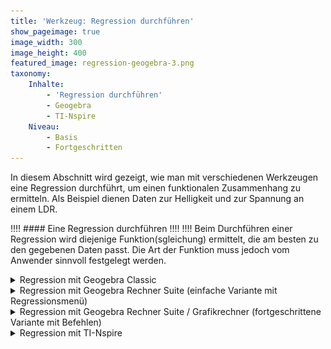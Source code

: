 ```yaml
---
title: 'Werkzeug: Regression durchführen'
show_pageimage: true
image_width: 300
image_height: 400
featured_image: regression-geogebra-3.png
taxonomy:
    Inhalte:
        - 'Regression durchführen'
        - Geogebra
        - TI-Nspire
    Niveau:
        - Basis
        - Fortgeschritten
---
```


In diesem Abschnitt wird gezeigt, wie man mit verschiedenen Werkzeugen eine Regression durchführt, um einen funktionalen Zusammenhang zu ermitteln. Als Beispiel dienen Daten zur Helligkeit und zur Spannung an einem LDR.

!!!! #### Eine Regression durchführen
!!!! 
!!!! Beim Durchführen einer Regression wird diejenige Funktion(sgleichung) ermittelt, die am besten zu den gegebenen Daten passt. Die Art der Funktion muss jedoch vom Anwender sinnvoll festgelegt werden.

<details class="details">
<summary class="details__trigger details__title">Regression mit Geogebra Classic</summary>
<div class="details__content" markdown="1">
**1.** Starte Geogebra Classic und wähle als Perspektive die Tabellenkalkulation. Übertrage die Daten in die Tabellenkalkulation.

![Tabellenkalkulation in Geogebra Classic](RegressionLDR-GGB-1.png)

**2.** Markiere alle Daten und wähle das Werkzeug `Analyse zweier Variablen`. Die Daten aus Spalte A werden automatisch als x-Koordinate gewählt, die aus Spalte B als y-Koordinate. Bei Bedarf kann dies mit $X \rightleftarrows Y$ vertauscht werden (oben rechts).

![Analyse zweier Variablen](RegressionLDR-GGB-2.png)

**3.** Führe eine Regression durch, indem du unten links ein passendes Regressionsmodell wählst. Welche Funktionsklasse könnte zu der Verteilung der Werte passen? Falls die ausprobierte Funktionsklasse nicht zu den Werten passt, probiere eine andere Funktionsklasse.

*Hinweis:* Die Anzahl der Nachkommastellen lässt sich in den Einstellungen unter “Runden” ändern.

![Regressionsfunktion](RegressionLDR-GGB-3.png)

**4.** Übersetze die Funktionsgleichung in den physikalischen Zusammenhang. Für den Widerstand ist das Formelzeichen $R$ festgelegt. Für die Helligkeit wählen wir an dieser Stelle $H$.

<center markdown="1">
$$
y = 66,78 \cdot x^{-0,66} \\
\downarrow \hspace{2.2cm} \downarrow \hspace{1cm} \\
H = 66,78 \cdot R^{-0,66} \\
R \text{ in }  \,  k\Omega, ~ H \text{ in Lux} 
$$
</center>
</div>
</details>

<details class="details">
<summary class="details__trigger details__title">Regression mit Geogebra Rechner Suite (einfache Variante mit Regressionsmenü)</summary>
<div class="details__content" markdown="1">
Auf dem Tablet empfiehlt sich der Einsatz der Geogebra Rechner Suite statt Geogebra Classic. Innerhalb der Rechner Suite sollte der **Grafikrechner** oder der **CAS-Rechner** verwendet werden.

**1.** Öffne die Tabellenansicht. Gib die Widerstandswerte als x-Werte in die $x$-Spalte ein. Die Helligkeitswerte werden in die $y_1$-Spalte eingegeben.

![Dateneingabe in der Tabellenansicht der Suite](regression-geogebra-1.png?resize=750)

**2.** Öffne das Drei-Punkte-Menü neben $y_1$ und wähle die Option "Regression".

![Öffnen des Regressionsmenüs](regression-geogebra-2.png?resize=750)

**3.** Wähle ein passendes Regressionsmodell. Die Gleichung und die Werte der Parameter werden dann angezeigt. Durch einen Klick auf Zeichnen erhält man den Graphen und die Funktionsgleichung wird in der Algebra-Ansicht eingefügt.
*Hinweis:* In der Algebra-Ansicht sieht man, dass automatisch der entsprechende Trend-Befehl von Geogebra genutzt wurde. Als Argument dient eine Liste von Punkten, die mit $(x_1, y_1)$ erzeugt wird. Dies kann man auch manuell eingeben - eine Anleitung dazu findet sich im nächsten ausklappbaren Abschnitt.

![Regressionsmenü in der Suite](regression-geogebra-3.png?resize=750)
![Regressionsgleichung in der Algebra-Ansicht](regression-geogebra-4.png)

**4.** In den Einstellungen (Zahnrad oben rechts) kann die Anzahl der Nachkommastellen angepasst werden, falls nötig. Übersetze dann die Funktionsgleichung in den physikalischen Zusammenhang. Für den Widerstand ist das Formelzeichen $R$ festgelegt. Für die Helligkeit wählen wir an dieser Stelle $H$.

<center markdown="1">
$$
y = 66,78 \cdot x^{-0,66} \\
\downarrow \hspace{2.2cm} \downarrow \hspace{1cm} \\
H = 66,78 \cdot R^{-0,66} \\
R \text{ in }  \,  k\Omega, ~ H \text{ in Lux} 
$$
</center>

</div>
</details>

<details class="details">
<summary class="details__trigger details__title">Regression mit Geogebra Rechner Suite / Grafikrechner (fortgeschrittene Variante mit Befehlen)</summary>
<div class="details__content" markdown="1">
Auf dem Tablet empfiehlt sich der Einsatz der Geogebra Rechner Suite statt Geogebra Classic, allerdings verfügt diese noch nicht über das Statistik-Modul von Classic, weshalb man hier mit ein paar Befehlen arbeiten muss (Stand: Januar 2021). Innerhalb der Rechner Suite sollte der Grafikrechner verwendet werden.

**1.** Gib die Daten jeweils als Liste, also mit geschweiften Klammern, in die Eingabezeile ein. Benenne die Liste mit den Widerstandswerten als `R` und die Liste mit den Helligkeitswerten als `H`.

![Listen in der Suite](GGB-Suite-Regression1.png)

**2.** Erzeuge aus beiden Listen eine Liste von Punkten mit den Widerstandswerten als x-Koordinate und den Helligkeitswerten als y-Koordinate. Dazu werden die Listen als Koordinaten eines Punktes verwendet (siehe Screenshot).

![Punkte aus Listen erzeugen](GGB-Suite-Regression2.png)

**3.** Nutze einen der Trend-Befehle und übergib diesem die Liste mit den Punkten, um eine entsprechende Regressionsfunktion zu erhalten.

<div markdown="1" style="overflow:auto;">
| Regression | Befehl | Hilfe-Seite |
|:-----------------|:----------|:----------------|
| Linear         | `Trendlinie(<Liste von Punkten>)` | [Trendlinie-Hilfe](https://wiki.geogebra.org/de/Trendlinie_(Befehl)?target=_blank)|
| Polynom | `TrendPoly(<Liste von Punkten>, <Grad>)` | [TrendPoly-Hilfe](https://wiki.geogebra.org/de/TrendPoly_(Befehl)?target=_blank) |
| Sinus | `TrendSin(<Liste von Punkten>)` | [TrendSin-Hilfe](https://wiki.geogebra.org/de/TrendSin_(Befehl)?target=_blank) |
| Potenzfunktion | `TrendPot(<Liste von Punkten>)` | [TrendPot-Hilfe](https://wiki.geogebra.org/de/TrendPot_(Befehl)?target=_blank) |
| Exponentialfunktion mit beliebiger Basis | `TrendExp2(<Liste von Punkten>)` | [TrendExp2-Hilfe](https://wiki.geogebra.org/de/TrendExp2_(Befehl)?target=_blank) |
</div>

![Trend-Befehle](GGB-Suite-Regression3.png)
![Regressionsergebnis](GGB-Suite-Regression4.png)

**4.** In den Einstellungen (Zahnrad oben rechts) kann die Anzahl der Nachkommastellen angepasst werden, falls nötig. Übersetze dann die Funktionsgleichung in den physikalischen Zusammenhang. Für den Widerstand ist das Formelzeichen $R$ festgelegt. Für die Helligkeit wählen wir an dieser Stelle $H$.

<center markdown="1">
$$
y = 66,78 \cdot x^{-0,66} \\
\downarrow \hspace{2.2cm} \downarrow \hspace{1cm} \\
H = 66,78 \cdot R^{-0,66} \\
R \text{ in }  \,  k\Omega, ~ H \text{ in Lux} 
$$
</center>

</div>
</details>

<details class="details">
<summary class="details__trigger details__title">Regression mit TI-Nspire</summary>
<div class="details__content" markdown="1">
**1.** Erstelle ein neues Dokument mit einer Seite “Lists & Spreadsheet”. Benenne eine Spalte als `rw` (Werte für R, also der Widerstand) und eine Spalte als `hw` (Werte für die Helligkeit). Ergänze die Werte.

![Lists and Spreadsheet](RegressionLDR-TI-1.jpg?resize=400)

**2.** Füge eine neue Seite “Data & Statistics” hinzu (mit `ctrl` $\rightarrow$ `+page`). Da wir die Helligkeit in Abhängigkeit vom Widerstand berechnen wollen, kommt der Widerstand auf die Rechtsachse und die Helligkeit auf die Hochachse.

![Data and Statistics](RegressionLDR-TI-2.jpg?resize=400)

**3.** Führe eine Regression durch (`menu` $\rightarrow$ `4: Analysieren` $\rightarrow$ `6: Regression`). Welche Funktionsklasse könnte zu der Verteilung der Werte passen? Falls die ausprobierte Funktionsklasse nicht zu den Werten passt, mache die Regression rückgängig (`ctrl` $\rightarrow$ `esc`) und probiere eine andere Funktionsklasse.

*Achtung:* Durch die geringe Auflösung des Taschenrechners können auch passende Funktionen ggf. falsch aussehen.

![Regressionsfunktion](RegressionLDR-TI-3.jpg?resize=400)

**4.** Übersetze die Funktionsgleichung in den physikalischen Zusammenhang. Für den Widerstand ist das Formelzeichen $R$ festgelegt. Für die Helligkeit wählen wir an dieser Stelle $H$.

<center markdown="1">
$$
y = 66,78 \cdot x^{-0,66} \\
\downarrow \hspace{2.2cm} \downarrow \hspace{1cm} \\
H = 66,78 \cdot R^{-0,66} \\
R \text{ in }  \,  k\Omega, ~ H \text{ in Lux} 
$$
</center>
</div>
</details>
